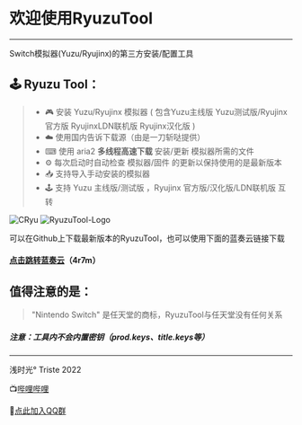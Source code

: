 # 欢迎使用RyuzuTool

------

Switch模拟器(Yuzu/Ryujinx)的第三方安装/配置工具
## 🕹️ Ryuzu Tool：

> * 🎮 安装 Yuzu/Ryujinx 模拟器 ( 包含Yuzu主线版 Yuzu测试版/Ryujinx官方版 RyujinxLDN联机版 Ryujinx汉化版 )
> * ☁️ 使用国内告诉下载源（由是一刀斩哒提供）
> * ⌨ 使用 aria2 **多线程高速下载** 安装/更新 模拟器所需的文件
> * ⚙️ 每次启动时自动检查 模拟器/固件 的更新以保持使用的是最新版本 
> * 📥 支持导入手动安装的模拟器
> * 🕹️ 支持 Yuzu 主线版/测试版 ，Ryujinx 官方版/汉化版/LDN联机版 互转

![CRyu](https://s3.bmp.ovh/imgs/2022/02/e579db97d4876a2f.png)
![RyuzuTool-Logo](https://s3.bmp.ovh/imgs/2022/02/00edfd080f3240f3.png)

可以在Github上下载最新版本的RyuzuTool，也可以使用下面的蓝奏云链接下载

#### [点击跳转蓝奏云](https://qiantime.lanzouw.com/b020eimda)（4r7m）

## 值得注意的是：
>  "Nintendo Switch" 是任天堂的商标，RyuzuTool与任天堂没有任何关系

##### 注意：工具内不会内置密钥（prod.keys、title.keys等）
------

浅时光° Triste 2022

📺[哔哩哔哩](https://space.bilibili.com/1650726013)

🐧[点此加入QQ群](https://qm.qq.com/cgi-bin/qm/qr?k=CYpbVCqv2xdQaRck4IMIuzsZHPYEtN5-&jump_from=webapi)
